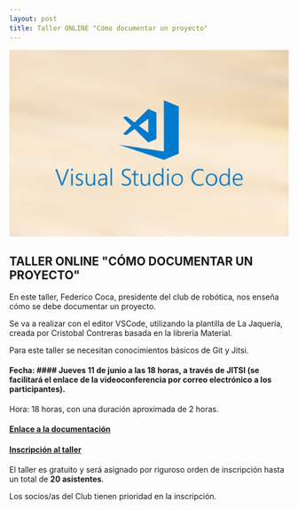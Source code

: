 ```yaml
---
layout: post
title: Taller ONLINE "Cómo documentar un proyecto"
---
```



<img src="/images/vscode.jpg" width="800" />

## TALLER ONLINE "CÓMO DOCUMENTAR UN PROYECTO" ##


En este taller, Federico Coca, presidente del club de robótica, nos enseña cómo se debe documentar un proyecto.

Se va a realizar con el editor VSCode, utilizando la plantilla de La Jaquería, creada por Cristobal Contreras basada en la libreria Material.


Para este taller se necesitan conocimientos básicos de Git y Jitsi.


#### Fecha: #### Jueves 11 de junio a las 18 horas, a través de JITSI (se facilitará el enlace de la videoconferencia por correo electrónico a los participantes).

Hora: 18 horas, con una duración aproximada de 2 horas.












#### [Enlace a la documentación](https://fgcoca.github.io/Como-documento/) ####

#### [Inscripción al taller](https://forms.gle/ZUTEcc85b1VXWNzQ7) ####




El taller es gratuito y será asignado por riguroso orden de inscripción hasta un total de **20 asistentes**.

Los socios/as del Club tienen prioridad en la inscripción.
